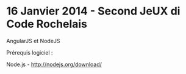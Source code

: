 16 Janvier 2014 - Second JeUX di Code Rochelais
=============

AngularJS et NodeJS


Prérequis logiciel :

Node.js - http://nodejs.org/download/
